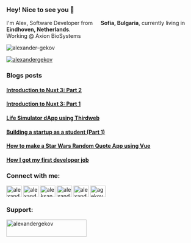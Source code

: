 ### Hey! Nice to see you 👋

I'm Alex, Software Developer from <img src="https://cdn1.iconfinder.com/data/icons/european-country-flags/83/bulgaria-256.png" width="13"/> **Sofia, Bulgaria**, currently living in <img src="https://cdn2.iconfinder.com/data/icons/world-flag-icons/256/Flag_of_Netherlands.png" width="13"/> **Eindhoven, Netherlands**.
<br>
Working @ Axion BioSystems

<p align="left"> <img src="https://komarev.com/ghpvc/?username=alexander-gekov&label=Profile%20views&color=0e75b6&style=flat" alt="alexander-gekov" /> </p>

<p align="left"> <a href="https://twitter.com/alexandergekov" target="blank"><img src="https://img.shields.io/twitter/follow/alexandergekov?logo=twitter&style=for-the-badge" alt="alexandergekov" /></a> </p>

### Blogs posts

<!--START_SECTION:feed-->
#### [Introduction to Nuxt 3: Part 2](https:&#x2F;&#x2F;dev.to&#x2F;alexandergekov&#x2F;introduction-to-nuxt-3-part-2-movie-app-i02)
#### [Introduction to Nuxt 3: Part 1](https:&#x2F;&#x2F;dev.to&#x2F;alexandergekov&#x2F;introduction-to-nuxt-3-part-1-5cdk)
#### [Life Simulator dApp using Thirdweb](https:&#x2F;&#x2F;dev.to&#x2F;alexandergekov&#x2F;life-simulator-dapp-using-thirdweb-o49)
#### [Building a startup as a student (Part 1)](https:&#x2F;&#x2F;dev.to&#x2F;alexandergekov&#x2F;building-a-startup-as-a-student-part-1-5372)
#### [How to make a Star Wars Random Quote App using Vue](https:&#x2F;&#x2F;dev.to&#x2F;alexandergekov&#x2F;how-to-make-a-star-wars-random-quote-app-2bga)
#### [How I got my first developer job](https:&#x2F;&#x2F;dev.to&#x2F;alexandergekov&#x2F;how-i-got-my-first-developer-job-4bk2)
<!--END_SECTION:feed-->

<h3 align="left">Connect with me:</h3>
<p align="left">
<a href="https://dev.to/alexandergekov" target="blank"><img align="center" src="https://cdn.jsdelivr.net/npm/simple-icons@3.0.1/icons/dev-dot-to.svg" alt="alexandergekov" height="30" width="40" /></a>
<a href="https://twitter.com/alexandergekov" target="blank"><img align="center" src="https://cdn.jsdelivr.net/npm/simple-icons@3.0.1/icons/twitter.svg" alt="alexandergekov" height="30" width="40" /></a>
<a href="https://linkedin.com/in/aleksandar-gekov" target="blank"><img align="center" src="https://cdn.jsdelivr.net/npm/simple-icons@3.0.1/icons/linkedin.svg" alt="aleksandar-gekov-b43ba919a" height="30" width="40" /></a>
<a href="https://instagram.com/alexandergekov" target="blank"><img align="center" src="https://cdn.jsdelivr.net/npm/simple-icons@3.0.1/icons/instagram.svg" alt="alexandergekov" height="30" width="40" /></a>
<a href="https://www.youtube.com/channel/UCAARceUUB_X6xsgeRBRg16A" target="blank"><img align="center" src="https://cdn.jsdelivr.net/npm/simple-icons@3.0.1/icons/youtube.svg" alt="alexander gekov" height="30" width="40" /></a>
<a href="https://www.leetcode.com/agekov" target="blank"><img align="center" src="https://cdn.jsdelivr.net/npm/simple-icons@3.0.1/icons/leetcode.svg" alt="agekov" height="30" width="40" /></a>
</p>

<h3 align="left">Support:</h3>
<p><a href="https://www.buymeacoffee.com/alexandergekov"> <img align="left" src="https://cdn.buymeacoffee.com/buttons/v2/default-yellow.png" height="45" width="210" alt="alexandergekov" /></a></p><br><br>
